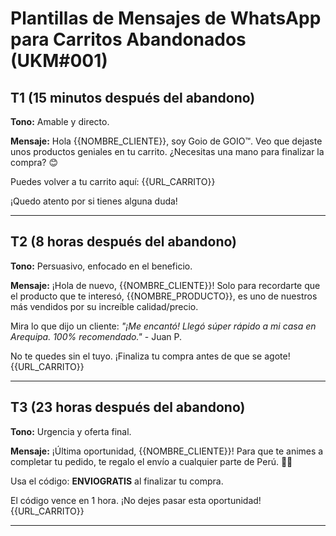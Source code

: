 # Plantillas de Mensajes de WhatsApp para Carritos Abandonados (UKM#001)

## T1 (15 minutos después del abandono)
**Tono:** Amable y directo.

**Mensaje:**
Hola {{NOMBRE_CLIENTE}}, soy Goio de GOIO™. Veo que dejaste unos productos geniales en tu carrito. ¿Necesitas una mano para finalizar la compra? 😊

Puedes volver a tu carrito aquí: {{URL_CARRITO}}

¡Quedo atento por si tienes alguna duda!

---

## T2 (8 horas después del abandono)
**Tono:** Persuasivo, enfocado en el beneficio.

**Mensaje:**
¡Hola de nuevo, {{NOMBRE_CLIENTE}}! Solo para recordarte que el producto que te interesó, {{NOMBRE_PRODUCTO}}, es uno de nuestros más vendidos por su increíble calidad/precio.

Mira lo que dijo un cliente:
*"¡Me encantó! Llegó súper rápido a mi casa en Arequipa. 100% recomendado."* - Juan P.

No te quedes sin el tuyo. ¡Finaliza tu compra antes de que se agote!
{{URL_CARRITO}}

---

## T3 (23 horas después del abandono)
**Tono:** Urgencia y oferta final.

**Mensaje:**
¡Última oportunidad, {{NOMBRE_CLIENTE}}! Para que te animes a completar tu pedido, te regalo el envío a cualquier parte de Perú. 🚚💨

Usa el código: **ENVIOGRATIS** al finalizar tu compra.

El código vence en 1 hora. ¡No dejes pasar esta oportunidad!
{{URL_CARRITO}}

---
